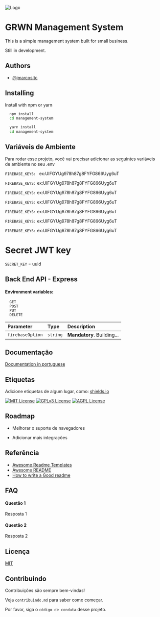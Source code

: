 
![Logo](https://dev-to-uploads.s3.amazonaws.com/uploads/articles/th5xamgrr6se0x5ro4g6.png)


# GRWN Management System

This is a simple management system built for small business.

Still in development.


## Authors

- [@jmarcosltc](https://www.github.com/jmarcosltc)


## Installing

Install with npm or yarn

```bash
  npm install
  cd management-system
```

```bash
  yarn install
  cd management-system
```
    
## Variáveis de Ambiente

Para rodar esse projeto, você vai precisar adicionar as seguintes variáveis de ambiente no seu .env

`FIREBASE_KEYS: ` ex:UIFGYUg978h87g8FYFG866Uyg6uT

`FIREBASE_KEYS:` ex:UIFGYUg978h87g8FYFG866Uyg6uT

`FIREBASE_KEYS:` ex:UIFGYUg978h87g8FYFG866Uyg6uT

`FIREBASE_KEYS:` ex:UIFGYUg978h87g8FYFG866Uyg6uT

`FIREBASE_KEYS:` ex:UIFGYUg978h87g8FYFG866Uyg6uT

`FIREBASE_KEYS:` ex:UIFGYUg978h87g8FYFG866Uyg6uT

`FIREBASE_KEYS:` ex:UIFGYUg978h87g8FYFG866Uyg6uT

# Secret JWT key
`SECRET_KEY` = uuid

## Back End API - Express

#### Environment variables:

```http
  GET 
  POST
  PUT
  DELETE
```

| Parameter   | Type       | Description                           |
| :---------- | :--------- | :---------------------------------- |
| `firebaseOption` | `string` | **Mandatory**. Building... |





## Documentação

[Documentation in portuguese](https://link-da-documentação)


## Etiquetas

Adicione etiquetas de algum lugar, como: [shields.io](https://shields.io/)

[![MIT License](https://img.shields.io/badge/License-MIT-green.svg)](https://choosealicense.com/licenses/mit/)
[![GPLv3 License](https://img.shields.io/badge/License-GPL%20v3-yellow.svg)](https://opensource.org/licenses/)
[![AGPL License](https://img.shields.io/badge/license-AGPL-blue.svg)](http://www.gnu.org/licenses/agpl-3.0)


## Roadmap

- Melhorar o suporte de navegadores

- Adicionar mais integrações


## Referência

 - [Awesome Readme Templates](https://awesomeopensource.com/project/elangosundar/awesome-README-templates)
 - [Awesome README](https://github.com/matiassingers/awesome-readme)
 - [How to write a Good readme](https://bulldogjob.com/news/449-how-to-write-a-good-readme-for-your-github-project)


## FAQ

#### Questão 1

Resposta 1

#### Questão 2

Resposta 2


## Licença

[MIT](https://choosealicense.com/licenses/mit/)


## Contribuindo

Contribuições são sempre bem-vindas!

Veja `contribuindo.md` para saber como começar.

Por favor, siga o `código de conduta` desse projeto.

